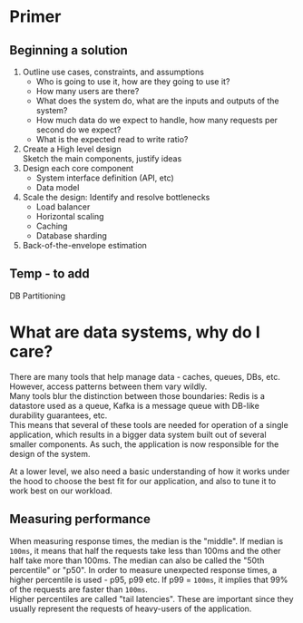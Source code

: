 # Primer
## Beginning a solution
1. Outline use cases, constraints, and assumptions  
    - Who is going to use it, how are they going to use it?
    - How many users are there?
    - What does the system do, what are the inputs and outputs of the system?
    - How much data do we expect to handle, how many requests per second do we expect?
    - What is the expected read to write ratio?
2. Create a High level design  
Sketch the main components, justify ideas
3. Design each core component
    - System interface definition (API, etc)
    - Data model
4. Scale the design: Identify and resolve bottlenecks  
    - Load balancer
    - Horizontal scaling
    - Caching
    - Database sharding
5. Back-of-the-envelope estimation

## Temp - to add
DB Partitioning


# What are data systems, why do I care?
There are many tools that help manage data - caches, queues, DBs, etc. However, access patterns between them vary wildly.  
Many tools blur the distinction between those boundaries: Redis is a datastore used as a queue, Kafka is a message queue with DB-like durability guarantees, etc.  
This means that several of these tools are needed for operation of a single application, which results in a bigger data system built out of several smaller components. As such, the application is now responsible for the design of the system.  

At a lower level, we also need a basic understanding of how it works under the hood to choose the best fit for our application, and also to tune it to work best on our workload.

## Measuring performance
When measuring response times, the median is the "middle". If median is `100ms`, it means that half the requests take less than 100ms and the other half take more than 100ms. 
The median can also be called the "50th percentile" or "p50". In order to measure unexpected response times, a higher percentile is used - p95, p99 etc. If p99 = `100ms`, it implies that 99% of the requests are faster than `100ms`.  
Higher percentiles are called "tail latencies". These are important since they usually represent the requests of heavy-users of the application.  
